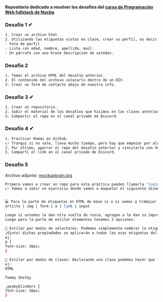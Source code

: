 
**Repositorio dedicado a resolver los desafíos del [curso de Programación Web fullstack de Nucba](https://nucba.com.ar/codingbootcamp)**

### Desafío 1 ✔
```bash
1. Crear un archivo html
2. Utilizando las etiquetas vistas en clase, crear su perfil, es decir:
- Foto de perfil
- Lista con edad, nombre, apellido, mail.
- Un párrafo con una breve descripción de ustedes.
```


### Desafío 2
```bash
1. Tomar el archivo HTML del desafío anterior.
2. El contenido del archivo colocarlo dentro de un DIV.
3. Crear un form de contacto abajo de nuestra info.
```

### Desafío 3 ✔
```bash
1. Crear un repositorio.
2. Subir el material de los desafíos que hicimos en las clases anteriores.
3. Compartir el repo en el canal privado de Discord.
```

### Desafío 4 ✔
```bash
1. Practicar Ramas en Github. 
👉 Tranqui si no sale, lleva mucho tiempo, pero hay que empezar por algo!.
2. Por último, agarrar el repo del desafío anterior y vincularlo con Vercel.
3. Compartí el link en el canal privado de Discord.
```
### Desafío 5
Archivo adjunto: [mockuplogin.jpg](https://drive.google.com/file/d/1ybGP7xEAqu2wegA0p65hP3fGQoLhJACs/view)
```bash
Primero vamos a crear un repo para esta práctica pueden llamarla "login-landing".
👉 Vamos a subir un ejercicio donde vamos a maquetar el siguiente diseño adjunto "mockuplogin.jpg", primero realizaremos el Mockup (en Whimsical) el cual vamos a exportarlo en .jpg para compartirlo en una carpeta llamada "Mockup" y luego estructuramos con HTML5 el esqueleto del sitio y estilamos con CSS3.


💻 Para la parte de etiquetas en HTML de base si o si vamos a trabajar con las siguientes:
article | img | form | a | link | input

Luego si ustedes le dan otra vuelta de rosca, agregan o le dan su impronta con otros tags, mejor aún!
Luego para la parte de estilar elementos tenemos 2 opciones:

🔴 Estilar por medio de selectores: Podemos simplemente nombrar la etiqueta de HTML y aplicar las propiedades que necesitamos.
¡Ojota! dichas propiedades se aplicarán a todas las esas etiquetas del sitio. Por ejemplo esto haría que todos los párrafos del sitio tengan un tamaño de 16 pixeles.
ej:
p {
font-size: 16px;
}

🔴 Estilar por medio de clases: Declarando una clase podemos hacer que las propiedades se apliquen sólo a lo elementos que queremos, ¡y podemos reutilizarla!
ej:
HTML

Tommy Shelby

.peakyblinders {
font-size: 16px;
}
```
